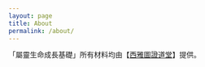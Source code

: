 ```yaml
---
layout: page
title: About
permalink: /about/
---
```



「屬靈生命成長基礎」所有材料均由【[西雅圖證道堂](http://eccseattle.org)】提供。
